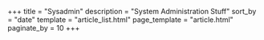 +++
title = "Sysadmin"
description = "System Administration Stuff"
sort_by = "date"
template = "article_list.html"
page_template = "article.html"
paginate_by = 10
+++
